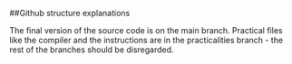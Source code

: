 ##Github structure explanations

The final version of the source code is on the main branch. 
Practical files like the compiler and the instructions are in the practicalities branch - the rest of the branches should be disregarded.
